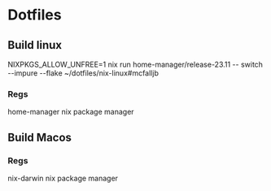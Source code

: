# Dotfiles

## Build linux

NIXPKGS_ALLOW_UNFREE=1 nix run home-manager/release-23.11 -- switch --impure --flake ~/dotfiles/nix-linux#mcfalljb

### Regs

home-manager
nix package manager

## Build Macos

### Regs

nix-darwin
nix package manager
